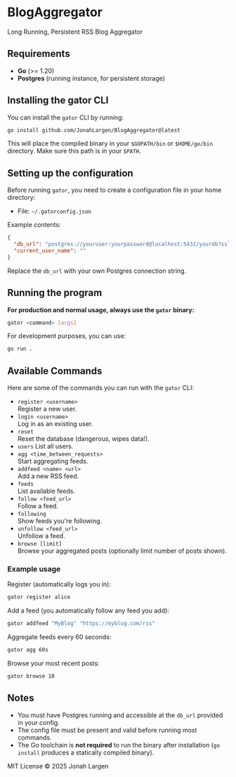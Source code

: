 # BlogAggregator

Long Running, Persistent RSS Blog Aggregator

## Requirements

- **Go** (>= 1.20)
- **Postgres** (running instance, for persistent storage)

## Installing the gator CLI

You can install the `gator` CLI by running:

```bash
go install github.com/JonahLargen/BlogAggregator@latest
```

This will place the compiled binary in your `$GOPATH/bin` or `$HOME/go/bin` directory. Make sure this path is in your `$PATH`.

## Setting up the configuration

Before running `gator`, you need to create a configuration file in your home directory:

- File: `~/.gatorconfig.json`

Example contents:

```json
{
  "db_url": "postgres://youruser:yourpassword@localhost:5432/yourdb?sslmode=disable",
  "current_user_name": ""
}
```

Replace the `db_url` with your own Postgres connection string.

## Running the program

**For production and normal usage, always use the `gator` binary:**

```bash
gator <command> [args]
```

For development purposes, you can use:

```bash
go run .
```

## Available Commands

Here are some of the commands you can run with the `gator` CLI:

- `register <username>`  
  Register a new user.
- `login <username>`  
  Log in as an existing user.
- `reset`  
  Reset the database (dangerous, wipes data!).
- `users`
  List all users.
- `agg <time_between_requests>`  
  Start aggregating feeds.
- `addfeed <name> <url>`  
  Add a new RSS feed.
- `feeds`  
  List available feeds.
- `follow <feed_url>`  
  Follow a feed.
- `following`  
  Show feeds you're following.
- `unfollow <feed_url>`  
  Unfollow a feed.
- `browse [limit]`  
  Browse your aggregated posts (optionally limit number of posts shown).

### Example usage

Register (automatically logs you in):

```bash
gator register alice
```

Add a feed (you automatically follow any feed you add):

```bash
gator addfeed "MyBlog" "https://myblog.com/rss"
```

Aggregate feeds every 60 seconds:

```bash
gator agg 60s
```

Browse your most recent posts:

```bash
gator browse 10
```

## Notes

- You must have Postgres running and accessible at the `db_url` provided in your config.
- The config file must be present and valid before running most commands.
- The Go toolchain is **not required** to run the binary after installation (`go install` produces a statically compiled binary).

MIT License © 2025 Jonah Largen